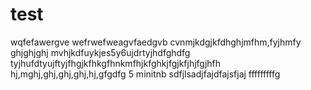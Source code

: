 # test
wqfefawergve
wefrwefweagvfaedgvb
 cvnmjkdgjkfdhghjmfhm,fyjhmfy
ghjghjghj
mvhjkdfuykjes5y6ujdrtyjhdfghdfg
tyjhufdtyujftyjfhgjkfhkgfhnkmfhjkfghkjfgjkfjhjfgjhfh
hj,mghj,ghj,ghj,ghj,hj,gfgdfg
5 minitnb sdfjlsadjfajdfajsfjaj
fffffffffg
